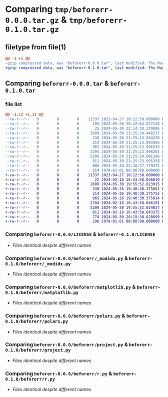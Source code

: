 # Comparing `tmp/beforerr-0.0.0.tar.gz` & `tmp/beforerr-0.1.0.tar.gz`

## filetype from file(1)

```diff
@@ -1 +1 @@
-gzip compressed data, was "beforerr-0.0.0.tar", last modified: Thu May 30 22:38:37 2024, max compression
+gzip compressed data, was "beforerr-0.1.0.tar", last modified: Thu May 30 20:15:38 2024, max compression
```

## Comparing `beforerr-0.0.0.tar` & `beforerr-0.1.0.tar`

### file list

```diff
@@ -1,12 +1,11 @@
--rw-r--r--   0        0        0    11337 2023-04-27 10:12:58.000000 beforerr-0.0.0/LICENSE
--rw-r--r--   0        0        0      185 2024-05-30 20:42:04.877118 beforerr-0.0.0/README.md
--rw-r--r--   0        0        0       25 2024-05-30 22:14:38.279086 beforerr-0.0.0/beforerr/__init__.py
--rw-r--r--   0        0        0     2609 2024-05-30 21:25:24.448237 beforerr-0.0.0/beforerr/_modidx.py
--rw-r--r--   0        0        0      338 2024-05-30 21:25:23.994230 beforerr-0.0.0/beforerr/basics.py
--rw-r--r--   0        0        0      214 2024-05-30 21:25:23.993466 beforerr-0.0.0/beforerr/core.py
--rw-r--r--   0        0        0      965 2024-05-30 21:25:23.996239 beforerr-0.0.0/beforerr/matplotlib.py
--rw-r--r--   0        0        0     2394 2024-05-30 21:25:23.998261 beforerr-0.0.0/beforerr/polars.py
--rw-r--r--   0        0        0     5200 2024-05-30 21:25:24.001286 beforerr-0.0.0/beforerr/project.py
--rw-r--r--   0        0        0      811 2024-05-30 21:25:23.995358 beforerr-0.0.0/beforerr/r.py
--rw-r--r--   0        0        0      886 2024-05-30 22:38:37.779371 beforerr-0.0.0/pyproject.toml
--rw-r--r--   0        0        0      654 1970-01-01 00:00:00.000000 beforerr-0.0.0/PKG-INFO
+-rw-r--r--   0        0        0    11337 2023-04-27 10:12:58.000000 beforerr-0.1.0/LICENSE
+-rw-r--r--   0        0        0       22 2024-02-18 16:43:58.046819 beforerr-0.1.0/beforerr/__init__.py
+-rw-r--r--   0        0        0     2609 2024-05-30 19:55:52.023915 beforerr-0.1.0/beforerr/_modidx.py
+-rw-r--r--   0        0        0      338 2024-05-26 19:40:30.375661 beforerr-0.1.0/beforerr/basics.py
+-rw-r--r--   0        0        0      214 2024-05-26 19:40:30.375751 beforerr-0.1.0/beforerr/core.py
+-rw-r--r--   0        0        0      965 2024-05-26 19:40:30.375814 beforerr-0.1.0/beforerr/matplotlib.py
+-rw-r--r--   0        0        0     2394 2024-02-18 16:43:58.046191 beforerr-0.1.0/beforerr/polars.py
+-rw-r--r--   0        0        0     5200 2024-05-30 19:55:52.024827 beforerr-0.1.0/beforerr/project.py
+-rw-r--r--   0        0        0      811 2024-02-18 16:43:58.043275 beforerr-0.1.0/beforerr/r.py
+-rw-r--r--   0        0        0      774 2024-05-30 20:15:38.628699 beforerr-0.1.0/pyproject.toml
+-rw-r--r--   0        0        0      296 1970-01-01 00:00:00.000000 beforerr-0.1.0/PKG-INFO
```

### Comparing `beforerr-0.0.0/LICENSE` & `beforerr-0.1.0/LICENSE`

 * *Files identical despite different names*

### Comparing `beforerr-0.0.0/beforerr/_modidx.py` & `beforerr-0.1.0/beforerr/_modidx.py`

 * *Files identical despite different names*

### Comparing `beforerr-0.0.0/beforerr/matplotlib.py` & `beforerr-0.1.0/beforerr/matplotlib.py`

 * *Files identical despite different names*

### Comparing `beforerr-0.0.0/beforerr/polars.py` & `beforerr-0.1.0/beforerr/polars.py`

 * *Files identical despite different names*

### Comparing `beforerr-0.0.0/beforerr/project.py` & `beforerr-0.1.0/beforerr/project.py`

 * *Files identical despite different names*

### Comparing `beforerr-0.0.0/beforerr/r.py` & `beforerr-0.1.0/beforerr/r.py`

 * *Files identical despite different names*


